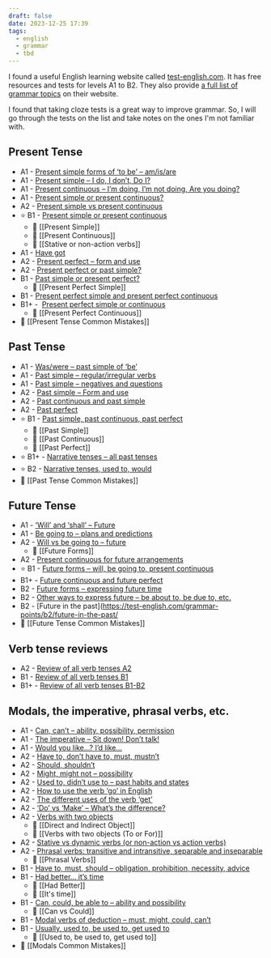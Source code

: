 ```yaml
---
draft: false
date: 2023-12-25 17:39
tags:
  - english
  - grammar
  - tbd
---
```


I found a useful English learning website called [test-english.com](https://test-english.com/). It has free resources and tests for levels A1 to B2. They also provide [a full list of grammar topics](https://test-english.com/grammar-points/contents/) on their website.

I found that taking cloze tests is a great way to improve grammar. So, I will go through the tests on the list and take notes on the ones I'm not familiar with.

## Present Tense
- A1 - [Present simple forms of ‘to be’ – am/is/are](https://test-english.com/grammar-points/a1/present-simple-forms-of-to-be/)
- A1 - [Present simple – I do, I don’t, Do I?](https://test-english.com/grammar-points/a1/present-simple/)
- A1 - [Present continuous – I’m doing, I’m not doing, Are you doing?](https://test-english.com/grammar-points/a1/present-continuous/)
- A1 - [Present simple or present continuous?](https://test-english.com/grammar-points/a1/present-simple-present-continuous/)
- A2 - [Present simple vs present continuous](https://test-english.com/grammar-points/a2/present-simple-continuous/)
- ⭐ B1 - [Present simple or present continuous](https://test-english.com/grammar-points/b1/present-simple-present-continuous/)
	- 📝 [[Present Simple]]
	- 📝 [[Present Continuous]]
	- 📝 [[Stative or non-action verbs]]
- A1 - [Have got](https://test-english.com/grammar-points/a1/have-got/)
- A2 - [Present perfect – form and use](https://test-english.com/grammar-points/a2/present-perfect/)
- A2 - [Present perfect or past simple?](https://test-english.com/grammar-points/a2/present-perfect-or-past-simple/)
- B1 - [Past simple or present perfect?](https://test-english.com/grammar-points/b1/past-simple-present-perfect/)
	- 📝 [[Present Perfect Simple]]
- B1 - [Present perfect simple and present perfect continuous](https://test-english.com/grammar-points/b1/present-perfect-simple-present-perfect-continuous/)
- B1+ -  [Present perfect simple or continuous](https://test-english.com/grammar-points/b1-b2/present-perfect-simple-continuous/)
	- 📝 [[Present Perfect Continuous]]
- 🤔 [[Present Tense Common Mistakes]]
## Past Tense
- A1 - [Was/were – past simple of ‘be’](https://test-english.com/grammar-points/a1/was-were/)
- A1 - [Past simple – regular/irregular verbs](https://test-english.com/grammar-points/a1/past-simple-regular-irregular/)
- A1 - [Past simple – negatives and questions](https://test-english.com/grammar-points/a1/past-simple-negatives-questions/)
- A2 - [Past simple – Form and use](https://test-english.com/grammar-points/a2/past-simple-form-use/)
- A2 - [Past continuous and past simple](https://test-english.com/grammar-points/a2/past-continuous-past-simple/)
- A2 - [Past perfect](https://test-english.com/grammar-points/a2/past-perfect/)
- ⭐ B1 - [Past simple, past continuous, past perfect](https://test-english.com/grammar-points/b1/past-simple-past-continuous-past-perfect/)
	- 📝 [[Past Simple]]
	- 📝 [[Past Continuous]]
	- 📝 [[Past Perfect]]
- ⭐ B1+ - [Narrative tenses – all past tenses](https://test-english.com/grammar-points/b1-b2/narrative-tenses/)
- ⭐ B2 - [Narrative tenses, used to, would](https://test-english.com/grammar-points/b2/narrative-tenses-used-to-would/)
- 🤔 [[Past Tense Common Mistakes]]
## Future Tense
- A1 - [‘Will’ and ‘shall’ – Future](https://test-english.com/grammar-points/a1/will-and-shall/)
- A1 - [Be going to – plans and predictions](https://test-english.com/grammar-points/a1/be-going-to-plans-predictions/)
- A2 - [Will vs be going to – future](https://test-english.com/grammar-points/a2/will-vs-be-going-to/)
	- 📝 [[Future Forms]]
- A2 - [Present continuous for future arrangements](https://test-english.com/grammar-points/a2/present-continuous-future-arrangements/)
- ⭐ B1 - [Future forms – will, be going to, present continuous](https://test-english.com/grammar-points/b1/future-forms/)
- B1+ - [Future continuous and future perfect](https://test-english.com/grammar-points/b1-b2/future-continuous-and-future-perfect/)
- B2 - [Future forms – expressing future time](https://test-english.com/grammar-points/b2/future-forms-expressing-future-time/)
- B2 - [Other ways to express future – be about to, be due to, etc.](https://test-english.com/grammar-points/b2/ways-express-future/)
- B2 - [Future in the past](https://test-english.com/grammar-points/b2/future-in-the-past/
- 🤔 [[Future Tense Common Mistakes]]

## Verb tense reviews
- A2 - [Review of all verb tenses A2](https://test-english.com/grammar-points/a2/review-verb-tenses-a2/)  
- B1 - [Review of all verb tenses B1](https://test-english.com/grammar-points/b1/review-verb-tenses-b1/)  
- B1+ - [Review of all verb tenses B1-B2](https://test-english.com/grammar-points/b1-b2/review-verb-tenses-b1-b2/)

## Modals, the imperative, phrasal verbs, etc.
- A1 - [Can, can’t – ability, possibility, permission](https://test-english.com/grammar-points/a1/can-cant/)
- A1 - [The imperative – Sit down! Don’t talk!](https://test-english.com/grammar-points/a1/imperative-sit-dont-talk/)
- A1 - [Would you like…? I’d like…](https://test-english.com/grammar-points/a1/would-like/)
- A2 - [Have to, don’t have to, must, mustn’t](https://test-english.com/grammar-points/a2/have-to-dont-have-to-must-mustnt/)
- A2 - [Should, shouldn’t](https://test-english.com/grammar-points/a2/should-shouldnt/)
- A2 - [Might, might not – possibility](https://test-english.com/grammar-points/a2/might-might-not/)
- A2 - [Used to, didn’t use to – past habits and states](https://test-english.com/grammar-points/a2/used-to/)
- A2 - [How to use the verb ‘go’ in English](https://test-english.com/grammar-points/a2/use-verb-go-english/)
- A2 - [The different uses of the verb ‘get’](https://test-english.com/grammar-points/a2/the-different-uses-of-the-verb-get/)
- A2 - [‘Do’ vs ‘Make’ – What’s the difference?](https://test-english.com/grammar-points/a2/do-vs-make-difference/)
- A2 - [Verbs with two objects](https://test-english.com/grammar-points/a2/verbs-with-two-objects/)
	- 📝 [[Direct and Indirect Object]]
	- 📝 [[Verbs with two objects (To or For)]]
- A2 - [Stative vs dynamic verbs (or non-action vs action verbs)](https://test-english.com/grammar-points/a2/stative-vs-dynamic-verbs-or-non-action-vs-action-verbs/)
- A2 - [Phrasal verbs: transitive and intransitive, separable and inseparable](https://test-english.com/grammar-points/a2/phrasal-verbs-transitive-and-intransitive-separable-and-inseparable/)
	- 📝 [[Phrasal Verbs]]
- B1 - [Have to, must, should – obligation, prohibition, necessity, advice](https://test-english.com/grammar-points/b1/have-to-must-should/)
- B1 - [Had better… it’s time](https://test-english.com/grammar-points/b1/had-better-its-time/)
	- 📝 [[Had Better]]
	- 📝 [[It's time]]
- B1 - [Can, could, be able to – ability and possibility](https://test-english.com/grammar-points/b1/can-could-be-able-to/)
	- 📝 [[Can vs Could]]
- B1 - [Modal verbs of deduction – must, might, could, can’t](https://test-english.com/grammar-points/b1/modal-verbs-of-deduction/)  
- B1 - [Usually, used to, be used to, get used to](https://test-english.com/grammar-points/b1/usually-used-to-be-used-to-get-used-to/)
	- 📝 [[Used to, be used to, get used to]]
- 🤔 [[Modals Common Mistakes]]
